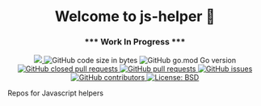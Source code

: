 <h1 align="center">Welcome to js-helper 👋</h1>
<h3 align="center">*** Work In Progress ***</h3>
<p align="center">
  <a href="https://github.com/tsirysndr/go-spotify/commits/master">
    <img src="https://img.shields.io/github/last-commit/dairijavan/js-helper.svg" target="_blank" />
  </a>
  <img alt="GitHub code size in bytes" src="https://img.shields.io/github/languages/code-size/dairijavan/js-helper">
  <img alt="GitHub go.mod Go version" src="https://img.shields.io/github/go-mod/go-version/dairijavan/js-helper">
  <a href="https://github.com/dairijavan/js-helper/issues?q=is%3Apr+is%3Aclosed">
    <img alt="GitHub closed pull requests" src="https://img.shields.io/github/issues-pr-closed-raw/dairijavan/js-helper"> 
  </a>
  <a href="https://github.com/dairijavan/js-helper/pulls">
    <img alt="GitHub pull requests" src="https://img.shields.io/github/issues-pr/dairijavan/js-helper">
  </a>
  <a href="https://github.com/dairijavan/js-helper/issues">
    <img alt="GitHub issues" src="https://img.shields.io/github/issues/dairijavan/js-helper">
  </a>
  <a href="https://github.com/dairijavan/js-helper/graphs/contributors">
    <img alt="GitHub contributors" src="https://img.shields.io/github/contributors/dairijavan/js-helper">
  </a>
  <a href="https://github.com/dairijavan/js-helper/blob/master/LICENSE">
    <img alt="License: BSD" src="https://img.shields.io/badge/license-MIT-green.svg" target="_blank" />
  </a>
</p>
Repos for Javascript helpers
